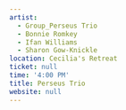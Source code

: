 ```yaml
---
artist:
  - Group_Perseus Trio
  - Bonnie Romkey
  - Ifan Williams
  - Sharon Gow-Knickle
location: Cecilia's Retreat
ticket: null
time: '4:00 PM'
title: Perseus Trio
website: null
---
```

